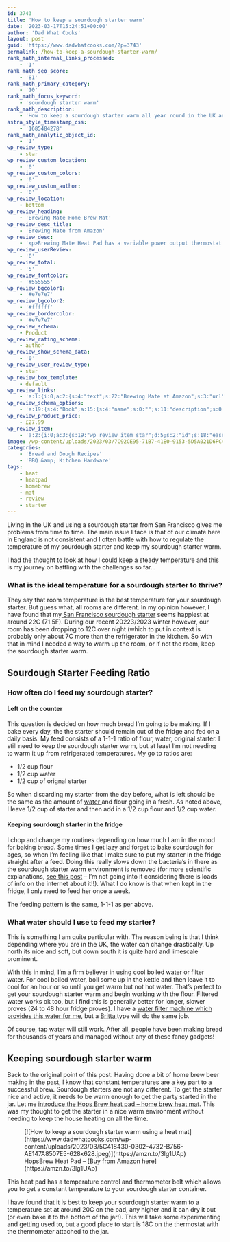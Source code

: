 ```yaml
---
id: 3743
title: 'How to keep a sourdough starter warm'
date: '2023-03-17T15:24:51+00:00'
author: 'Dad What Cooks'
layout: post
guid: 'https://www.dadwhatcooks.com/?p=3743'
permalink: /how-to-keep-a-sourdough-starter-warm/
rank_math_internal_links_processed:
    - '1'
rank_math_seo_score:
    - '81'
rank_math_primary_category:
    - '10'
rank_math_focus_keyword:
    - 'sourdough starter warm'
rank_math_description:
    - 'How to keep a sourdough starter warm all year round in the UK and other cooler climates. This works for San Francisco Sourdough starters plus regular starters'
astra_style_timestamp_css:
    - '1685484278'
rank_math_analytic_object_id:
    - '1'
wp_review_type:
    - star
wp_review_custom_location:
    - '0'
wp_review_custom_colors:
    - '0'
wp_review_custom_author:
    - '0'
wp_review_location:
    - bottom
wp_review_heading:
    - 'Brewing Mate Home Brew Mat'
wp_review_desc_title:
    - 'Brewing Mate from Amazon'
wp_review_desc:
    - '<p>Brewing Mate Heat Pad has a variable power output thermostat allowing you to dial in the exact temperature for your starter to keep the yeast healthy and thriving. A good average room temperature is what will make your starter perform. Consistency is key when it comes to having a good starter to use. A variable temperature will mean you can stick to a specific target, with the pad switching on and off when needed. This will save you having to check in on the item often, however it is still best to check in once in a while to make sure it isn''t running too hot or cold.</p>'
wp_review_userReview:
    - '0'
wp_review_total:
    - '5'
wp_review_fontcolor:
    - '#555555'
wp_review_bgcolor1:
    - '#e7e7e7'
wp_review_bgcolor2:
    - '#ffffff'
wp_review_bordercolor:
    - '#e7e7e7'
wp_review_schema:
    - Product
wp_review_rating_schema:
    - author
wp_review_show_schema_data:
    - '0'
wp_review_user_review_type:
    - star
wp_review_box_template:
    - default
wp_review_links:
    - 'a:1:{i:0;a:2:{s:4:"text";s:22:"Brewing Mate at Amazon";s:3:"url";s:23:"https://amzn.to/3JWZBM4";}}'
wp_review_schema_options:
    - 'a:19:{s:4:"Book";a:15:{s:4:"name";s:0:"";s:11:"description";s:0:"";s:5:"image";a:2:{s:2:"id";s:0:"";s:3:"url";s:0:"";}s:9:"more_text";s:8:"[ More ]";s:3:"url";s:0:"";s:16:"use_button_style";s:1:"0";s:6:"author";s:0:"";s:11:"bookEdition";s:0:"";s:10:"bookFormat";s:0:"";s:9:"publisher";s:0:"";s:14:"publisher_logo";a:2:{s:2:"id";s:0:"";s:3:"url";s:0:"";}s:13:"datePublished";s:0:"";s:11:"illustrator";s:0:"";s:4:"isbn";s:0:"";s:13:"numberOfPages";s:0:"";}s:6:"Course";a:8:{s:4:"name";s:0:"";s:11:"description";s:0:"";s:9:"more_text";s:8:"[ More ]";s:3:"url";s:0:"";s:16:"use_button_style";s:1:"0";s:6:"author";s:0:"";s:8:"provider";s:0:"";s:13:"provider_logo";a:2:{s:2:"id";s:0:"";s:3:"url";s:0:"";}}s:18:"CreativeWorkSeason";a:16:{s:4:"name";s:0:"";s:11:"description";s:0:"";s:5:"image";a:2:{s:2:"id";s:0:"";s:3:"url";s:0:"";}s:9:"more_text";s:8:"[ More ]";s:3:"url";s:0:"";s:16:"use_button_style";s:1:"0";s:9:"startDate";s:0:"";s:7:"endDate";s:0:"";s:16:"numberOfEpisodes";s:0:"";s:12:"seasonNumber";s:0:"";s:7:"episode";s:0:"";s:12:"partOfSeries";s:0:"";s:6:"author";s:0:"";s:17:"productionCompany";s:0:"";s:8:"director";s:0:"";s:5:"actor";s:0:"";}s:18:"CreativeWorkSeries";a:10:{s:4:"name";s:0:"";s:11:"description";s:0:"";s:5:"image";a:2:{s:2:"id";s:0:"";s:3:"url";s:0:"";}s:9:"more_text";s:8:"[ More ]";s:3:"url";s:0:"";s:16:"use_button_style";s:1:"0";s:9:"startDate";s:0:"";s:7:"endDate";s:0:"";s:4:"issn";s:0:"";s:6:"author";s:0:"";}s:7:"Episode";a:15:{s:4:"name";s:0:"";s:11:"description";s:0:"";s:5:"image";a:2:{s:2:"id";s:0:"";s:3:"url";s:0:"";}s:9:"more_text";s:8:"[ More ]";s:3:"url";s:0:"";s:16:"use_button_style";s:1:"0";s:11:"dateCreated";s:0:"";s:13:"episodeNumber";s:0:"";s:12:"partOfSeason";s:0:"";s:12:"partOfSeries";s:0:"";s:6:"author";s:0:"";s:17:"productionCompany";s:0:"";s:8:"director";s:0:"";s:5:"actor";s:0:"";s:5:"genre";s:0:"";}s:5:"Event";a:16:{s:4:"name";s:0:"";s:11:"description";s:0:"";s:5:"image";a:2:{s:2:"id";s:0:"";s:3:"url";s:0:"";}s:9:"more_text";s:8:"[ More ]";s:3:"url";s:0:"";s:16:"use_button_style";s:1:"0";s:9:"startDate";s:0:"";s:7:"endDate";s:0:"";s:13:"location_name";s:0:"";s:7:"address";s:0:"";s:9:"performer";s:0:"";s:5:"price";s:0:"";s:13:"priceCurrency";s:0:"";s:9:"offer_url";s:0:"";s:9:"validFrom";s:0:"";s:12:"availability";s:0:"";}s:4:"Game";a:7:{s:4:"name";s:0:"";s:11:"description";s:0:"";s:5:"image";a:2:{s:2:"id";s:0:"";s:3:"url";s:0:"";}s:9:"more_text";s:8:"[ More ]";s:3:"url";s:0:"";s:16:"use_button_style";s:1:"0";s:6:"author";s:0:"";}s:5:"Hotel";a:11:{s:4:"name";s:0:"";s:11:"description";s:0:"";s:5:"image";a:2:{s:2:"id";s:0:"";s:3:"url";s:0:"";}s:9:"more_text";s:8:"[ More ]";s:3:"url";s:0:"";s:16:"use_button_style";s:1:"0";s:10:"priceRange";s:9:"$10 - $30";s:15:"paymentAccepted";s:11:"Credit Card";s:18:"currenciesAccepted";s:3:"USD";s:7:"address";s:0:"";s:9:"telephone";s:0:"";}s:13:"LocalBusiness";a:11:{s:4:"name";s:0:"";s:11:"description";s:0:"";s:5:"image";a:2:{s:2:"id";s:0:"";s:3:"url";s:0:"";}s:9:"more_text";s:8:"[ More ]";s:3:"url";s:0:"";s:16:"use_button_style";s:1:"0";s:10:"priceRange";s:9:"$10 - $30";s:15:"paymentAccepted";s:11:"Credit Card";s:18:"currenciesAccepted";s:3:"USD";s:7:"address";s:0:"";s:9:"telephone";s:0:"";}s:5:"Movie";a:13:{s:4:"name";s:0:"";s:11:"description";s:0:"";s:5:"image";a:2:{s:2:"id";s:0:"";s:3:"url";s:0:"";}s:9:"more_text";s:8:"[ More ]";s:3:"url";s:0:"";s:16:"use_button_style";s:1:"0";s:11:"dateCreated";s:0:"";s:15:"countryOfOrigin";s:0:"";s:8:"duration";s:0:"";s:6:"author";s:0:"";s:8:"director";s:0:"";s:5:"actor";s:0:"";s:5:"genre";s:0:"";}s:13:"MusicPlaylist";a:8:{s:4:"name";s:0:"";s:11:"description";s:0:"";s:9:"more_text";s:8:"[ More ]";s:3:"url";s:0:"";s:16:"use_button_style";s:1:"0";s:9:"numTracks";s:0:"";s:5:"genre";s:0:"";s:6:"author";s:0:"";}s:14:"MusicRecording";a:13:{s:4:"name";s:0:"";s:11:"description";s:0:"";s:9:"more_text";s:8:"[ More ]";s:3:"url";s:0:"";s:16:"use_button_style";s:1:"0";s:8:"byArtist";s:0:"";s:8:"duration";s:0:"";s:7:"inAlbum";s:0:"";s:10:"inPlaylist";s:0:"";s:8:"isrcCode";s:0:"";s:11:"recordingOf";s:0:"";s:5:"genre";s:0:"";s:6:"author";s:0:"";}s:12:"Organization";a:6:{s:4:"name";s:0:"";s:11:"description";s:0:"";s:5:"image";a:2:{s:2:"id";s:0:"";s:3:"url";s:0:"";}s:9:"more_text";s:8:"[ More ]";s:3:"url";s:0:"";s:16:"use_button_style";s:1:"0";}s:7:"Product";a:15:{s:4:"name";s:26:"Brewing Mate Home Brew Pad";s:11:"description";s:187:"Brewing Mate Heat Pad has a variable power output thermostat allowing you to dial in the exact fermentation temperature for your sourdough starter and keep the yeast healthy and thriving.";s:5:"image";a:2:{s:2:"id";s:4:"3787";s:3:"url";s:80:"https://www.dadwhatcooks.com/wp-content/uploads/2023/03/brewing-mate-300x300.jpg";}s:5:"brand";s:12:"Brewing Mate";s:3:"sku";s:4:"Brew";s:3:"mpn";s:10:"B0B11KG6QZ";s:5:"gtin8";s:0:"";s:9:"more_text";s:8:"[ More ]";s:3:"url";s:0:"";s:16:"use_button_style";s:1:"0";s:5:"price";s:5:"27.99";s:13:"priceCurrency";s:3:"GBP";s:12:"availability";s:7:"InStock";s:9:"offer_url";s:0:"";s:15:"priceValidUntil";s:0:"";}s:6:"Recipe";a:18:{s:4:"name";s:0:"";s:6:"author";s:0:"";s:11:"description";s:0:"";s:5:"image";a:2:{s:2:"id";s:0:"";s:3:"url";s:0:"";}s:8:"prepTime";s:0:"";s:8:"cookTime";s:0:"";s:9:"totalTime";s:0:"";s:14:"recipeCategory";s:0:"";s:11:"recipeYield";s:0:"";s:16:"recipeIngredient";s:0:"";s:18:"recipeInstructions";s:0:"";s:13:"recipeCuisine";s:0:"";s:8:"keywords";s:0:"";s:8:"calories";s:0:"";s:10:"video_name";s:0:"";s:17:"video_description";s:0:"";s:12:"thumbnailUrl";a:2:{s:2:"id";s:0:"";s:3:"url";s:0:"";}s:10:"uploadDate";s:0:"";}s:10:"Restaurant";a:10:{s:4:"name";s:0:"";s:11:"description";s:0:"";s:5:"image";a:2:{s:2:"id";s:0:"";s:3:"url";s:0:"";}s:9:"more_text";s:8:"[ More ]";s:3:"url";s:0:"";s:16:"use_button_style";s:1:"0";s:10:"priceRange";s:9:"$10 - $30";s:7:"address";s:0:"";s:13:"servesCuisine";s:0:"";s:9:"telephone";s:0:"";}s:19:"SoftwareApplication";a:11:{s:4:"name";s:0:"";s:11:"description";s:0:"";s:5:"image";a:2:{s:2:"id";s:0:"";s:3:"url";s:0:"";}s:9:"more_text";s:8:"[ More ]";s:3:"url";s:0:"";s:16:"use_button_style";s:1:"0";s:5:"price";s:0:"";s:13:"priceCurrency";s:0:"";s:15:"operatingSystem";s:0:"";s:19:"applicationCategory";s:0:"";s:6:"author";s:0:"";}s:5:"Store";a:9:{s:4:"name";s:0:"";s:11:"description";s:0:"";s:5:"image";a:2:{s:2:"id";s:0:"";s:3:"url";s:0:"";}s:9:"more_text";s:8:"[ More ]";s:3:"url";s:0:"";s:16:"use_button_style";s:1:"0";s:10:"priceRange";s:9:"$10 - $30";s:7:"address";s:0:"";s:9:"telephone";s:0:"";}s:8:"TVSeries";a:7:{s:4:"name";s:0:"";s:11:"description";s:0:"";s:5:"image";a:2:{s:2:"id";s:0:"";s:3:"url";s:0:"";}s:9:"more_text";s:8:"[ More ]";s:3:"url";s:0:"";s:16:"use_button_style";s:1:"0";s:6:"author";s:0:"";}}'
wp_review_product_price:
    - £27.99
wp_review_item:
    - 'a:2:{i:0;a:3:{s:19:"wp_review_item_star";d:5;s:2:"id";s:18:"ease-of-use_D(OY*o";s:20:"wp_review_item_title";s:11:"Ease of use";}i:1;a:3:{s:19:"wp_review_item_star";d:5;s:2:"id";s:30:"temperature-consistancy_jAciR^";s:20:"wp_review_item_title";s:23:"Temperature consistancy";}}'
image: /wp-content/uploads/2023/03/7C92CE95-71B7-41E0-9153-5D5A021D6FC4-scaled.jpeg
categories:
    - 'Bread and Dough Recipes'
    - 'BBQ &amp; Kitchen Hardware'
tags:
    - heat
    - heatpad
    - homebrew
    - mat
    - review
    - starter
---
```


Living in the UK and using a sourdough starter from San Francisco gives me problems from time to time. The main issue I face is that of our climate here in England is not consistent and I often battle with how to regulate the temperature of my sourdough starter and keep my sourdough starter warm.

I had the thought to look at how I could keep a steady temperature and this is my journey on battling with the challenges so far…

### What is the ideal temperature for a sourdough starter to thrive?

They say that room temperature is the best temperature for your sourdough starter. But guess what, all rooms are different. In my opinion however, I have found that my[ San Francisco sourdough starter](https://www.dadwhatcooks.com/150-year-old-san-francisco-sourdough-starter-review/) seems happiest at around 22C (71.5F). During our recent 20223/2023 winter however, our room has been dropping to 12C over night (which to put in context is probably only about 7C more than the refrigerator in the kitchen. So with that in mind I needed a way to warm up the room, or if not the room, keep the sourdough starter warm.

## Sourdough Starter Feeding Ratio

### How often do I feed my sourdough starter? 

#### Left on the counter

This question is decided on how much bread I’m going to be making. If I bake every day, the the starter should remain out of the fridge and fed on a daily basis. My feed consists of a 1-1-1 ratio of flour, water, original starter. I still need to keep the sourdough starter warm, but at least I’m not needing to warm it up from refrigerated temperatures. My go to ratios are:

- 1/2 cup flour
- 1/2 cup water
- 1/2 cup of orignal starter

So when discarding my starter from the day before, what is left should be the same as the amount of [water ](#starter-water)and flour going in a fresh. As noted above, I leave 1/2 cup of starter and then add in a 1/2 cup flour and 1/2 cup water.

#### Keeping sourdough starter in the fridge

I chop and change my routines depending on how much I am in the mood for baking bread. Some times I get lazy and forget to bake sourdough for ages, so when I’m feeling like that I make sure to put my starter in the fridge straight after a feed. Doing this really slows down the bacteria’s in there as the sourdough starter warm environment is removed (for more scientific explanations, [see this post](https://www.seriouseats.com/sourdough-starter-science#:~:text=In%20the%20world%20of%20sourdough,yeasts%20and%20lactic%20acid%20bacteria.) – I’m not going into it considering there is loads of info on the internet about it!!). What I do know is that when kept in the fridge, I only need to feed her once a week.

The feeding pattern is the same, 1-1-1 as per above.

### What water should I use to feed my starter?

This is something I am quite particular with. The reason being is that I think depending where you are in the UK, the water can change drastically. Up north its nice and soft, but down south it is quite hard and limescale prominent.

With this in mind, I’m a firm believer in using cool boiled water or filter water. For cool boiled water, boil some up in the kettle and then leave it to cool for an hour or so until you get warm but not hot water. That’s perfect to get your sourdough starter warm and begin working with the flour. Filtered water works ok too, but I find this is generally better for longer, slower proves (24 to 48 hour fridge proves). I have a [water filter machine which provides this water for me](https://amzn.to/3Jm1alf), but a [Britta ](https://amzn.to/3JMOUeJ)type will do the same job.

Of course, tap water will still work. After all, people have been making bread for thousands of years and managed without any of these fancy gadgets!

## Keeping sourdough starter warm

Back to the original point of this post. Having done a bit of home brew beer making in the past, I know that constant temperatures are a key part to a successful brew. Sourdough starters are not any different. To get the starter nice and active, it needs to be warm enough to get the party started in the jar. Let me [introduce the Hops Brew heat pad – home brew heat mat](https://amzn.to/3lg1UAp). This was my thought to get the starter in a nice warm environment without needing to keep the house heating on all the time.

<figure class="wp-block-image aligncenter size-large is-resized">[![How to keep a sourdough starter warm using a heat mat](https://www.dadwhatcooks.com/wp-content/uploads/2023/03/5C418430-0302-4732-B756-AE147A8507E5-628x628.jpeg)](https://amzn.to/3lg1UAp)<figcaption class="wp-element-caption">HopsBrew Heat Pad – [Buy from Amazon here](https://amzn.to/3lg1UAp)</figcaption></figure>This heat pad has a temperature control and thermometer belt which allows you to get a constant temperature to your sourdough starter container.

I have found that it is best to keep your sourdough starter warm to a temperature set at around 20C on the pad, any higher and it can dry it out (or even bake it to the bottom of the jar!). This will take some experimenting and getting used to, but a good place to start is 18C on the thermostat with the thermometer attached to the jar.